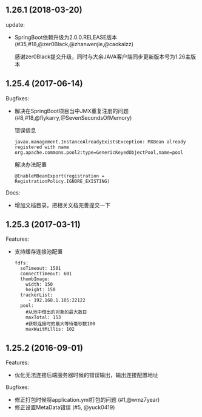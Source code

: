## 1.26.1 (2018-03-20)

update:

  - SpringBoot依赖升级为2.0.0.RELEASE版本 (#35,#18,@zer0Black,@zhanwenjie,@caokaizz)
  
     感谢zer0Black提交升级，同时与大余JAVA客户端同步更新版本号为1.26主版本


## 1.25.4 (2017-06-14)

Bugfixes:

  - 解决在SpringBoot项目当中JMX重复注册的问题 (#8,#18,@flykarry,@SevenSecondsOfMemory)
  
    错误信息

        javax.management.InstanceAlreadyExistsException: MXBean already registered with name org.apache.commons.pool2:type=GenericKeyedObjectPool,name=pool

    解决办法配置

        @EnableMBeanExport(registration = RegistrationPolicy.IGNORE_EXISTING)
    
  
  
Docs:

  - 增加文档目录，把相关文档完善提交一下

## 1.25.3 (2017-03-11)

Features:

  - 支持缓存连接池配置
      
        fdfs:
          soTimeout: 1501
          connectTimeout: 601 
          thumbImage:
            width: 150
            height: 150
          trackerList:
             - 192.168.1.105:22122
          pool:
            #从池中借出的对象的最大数目
            maxTotal: 153
            #获取连接时的最大等待毫秒数100
            maxWaitMillis: 102


## 1.25.2 (2016-09-01)

Features:

  - 优化无法连接后端服务器时候的错误输出，输出连接配置地址

Bugfixes:

  - 修正打包时候将application.yml打包的问题 (#1,@wmz7year)
  - 修正设置MetaData错误 (#5, @yuck0419)

